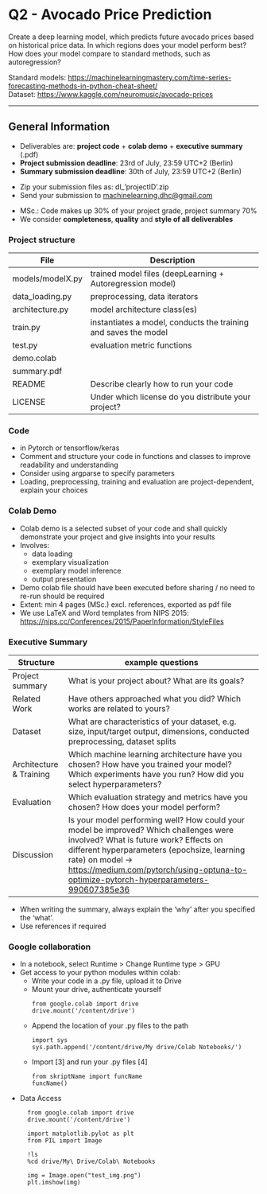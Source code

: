 # Q2 - Avocado Price Prediction

Create a deep learning model, which predicts future avocado prices based on historical price data. In which regions does your model perform best? How does your model compare to standard methods, such as autoregression?

Standard models: https://machinelearningmastery.com/time-series-forecasting-methods-in-python-cheat-sheet/   
Dataset: https://www.kaggle.com/neuromusic/avocado-prices

* * *

## General Information

* Deliverables are: **project code** + **colab demo** + **executive summary** (.pdf)    
* **Project submission deadline**: 23rd of July, 23:59 UTC+2 (Berlin)
* **Summary submission deadline**: 30th of July, 23:59 UTC+2 (Berlin)

+ Zip your submission files as: dl_’projectID’.zip
+ Send your submission to machinelearning.dhc@gmail.com    

- MSc.: Code makes up 30% of your project grade, project summary 70%   
- We consider **completeness**, **quality** and **style of all deliverables** 

### Project structure

File                    | Description
----------------------- | ----------------------------------------------
models/modelX.py        | trained model files (deepLearning + Autoregression model)
data_loading.py 	    | preprocessing, data iterators
architecture.py 	    | model architecture class(es)
train.py 		        | instantiates a model, conducts the training and saves the model
test.py 			    | evaluation metric functions
demo.colab              |
summary.pdf             |
README		            | Describe clearly how to run your code
LICENSE		            | Under which license do you distribute your project?

### Code

- in Pytorch or tensorflow/keras
- Comment and structure your code in functions and classes to improve readability and understanding
- Consider using argparse to specify parameters
- Loading, preprocessing, training and evaluation are project-dependent, explain your choices

### Colab Demo

- Colab demo is a selected subset of your code and shall quickly demonstrate your project and give insights into your results
- Involves:
    * data loading
    * exemplary visualization
    * exemplary model inference
    * output presentation
- Demo colab file should have been executed before sharing / no need to re-run should be required
- Extent: min 4 pages (MSc.) excl. references, exported as pdf file
- We use LaTeX and Word templates from NIPS 2015: https://nips.cc/Conferences/2015/PaperInformation/StyleFiles

### Executive Summary

Structure | example questions
--- | ---
Project summary | What is your project about? What are its goals?
Related Work | Have others approached what you did? Which works are related to yours?
Dataset | What are characteristics of your dataset, e.g. size, input/target output, dimensions, conducted preprocessing, dataset splits
Architecture & Training | Which machine learning architecture have you chosen? How have you trained your model? Which experiments have you run? How did you select hyperparameters?       
Evaluation | Which evaluation strategy and metrics have you chosen? How does your model perform?
Discussion | Is your model performing well? How could your model be improved? Which challenges were involved? What is future work? Effects on different hyperparameters (epochsize, learning rate) on model -> https://medium.com/pytorch/using-optuna-to-optimize-pytorch-hyperparameters-990607385e36 

- When writing the summary, always explain the ‘why’ after you specified the ‘what’.
- Use references if required

### Google collaboration

- In a notebook, select Runtime > Change Runtime type > GPU
- Get access to your python modules within colab:
   * Write your code in a .py file, upload it to Drive   
   * Mount your drive, authenticate yourself   
        ```
        from google.colab import drive
        drive.mount('/content/drive')
        ```
   * Append the location of your .py files to the path
        ```
        import sys
        sys.path.append('/content/drive/My drive/Colab Notebooks/')
        ```
   * Import [3] and run your .py files [4]
        ```
        from skriptName import funcName
        funcName()
        ```

* Data Access  
  
        from google.colab import drive
        drive.mount('/content/drive')

        import matplotlib.pylot as plt
        from PIL import Image 

        !ls
        %cd drive/My\ Drive/Colab\ Notebooks

        img = Image.open("test_img.png")
        plt.imshow(img)
 